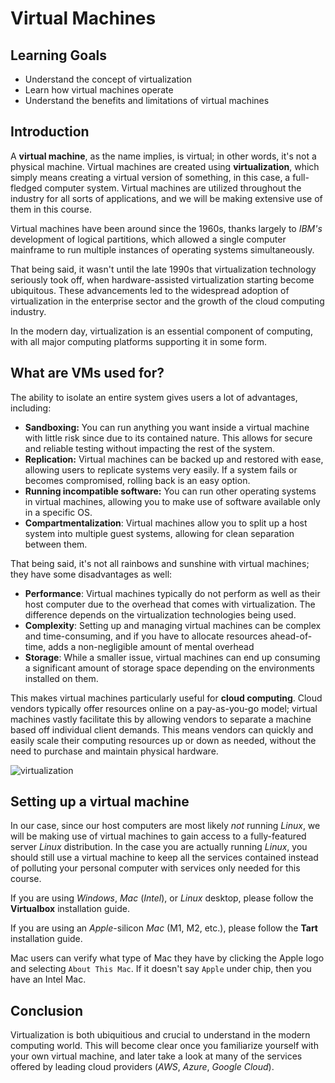 # Virtual Machines

## Learning Goals

- Understand the concept of virtualization
- Learn how virtual machines operate
- Understand the benefits and limitations of virtual machines

## Introduction

A **virtual machine**, as the name implies, is virtual; in other words, it's not a physical machine. Virtual machines are created using **virtualization**, which simply means creating a virtual version of something, in this case, a full-fledged computer system. Virtual machines are utilized throughout the industry for all sorts of applications, and we will be making extensive use of them in this course.

Virtual machines have been around since the 1960s, thanks largely to *IBM's* development of logical partitions, which allowed a single computer mainframe to run multiple instances of operating systems simultaneously. 

That being said, it wasn't until the late 1990s that virtualization technology seriously took off, when hardware-assisted virtualization starting become ubiquitous. These advancements led to the widespread adoption of virtualization in the enterprise sector and the growth of the cloud computing industry.

In the modern day, virtualization is an essential component of computing, with all major computing platforms supporting it in some form.

## What are VMs used for?

The ability to isolate an entire system gives users a lot of advantages, including:

- **Sandboxing:** You can run anything you want inside a virtual machine with little risk since due to its contained nature. This allows for secure and reliable testing without impacting the rest of the system.
- **Replication:** Virtual machines can be backed up and restored with ease, allowing users to replicate systems very easily. If a system fails or becomes compromised, rolling back is an easy option.
- **Running incompatible software:** You can run other operating systems in virtual machines, allowing you to make use of software available only in a specific OS.
- **Compartmentalization**: Virtual machines allow you to split up a host system into multiple guest systems, allowing for clean separation between them.

That being said, it's not all rainbows and sunshine with virtual machines; they have some disadvantages as well:

- **Performance**: Virtual machines typically do not perform as well as their host computer due to the overhead that comes with virtualization. The difference depends on the virtualization technologies being used.
- **Complexity**: Setting up and managing virtual machines can be complex and time-consuming, and if you have to allocate resources ahead-of-time, adds a non-negligible amount of mental overhead
- **Storage**: While a smaller issue, virtual machines can end up consuming a significant amount of storage space depending on the environments installed on them.

This makes virtual machines particularly useful for **cloud computing**. Cloud vendors typically offer resources online on a pay-as-you-go model; virtual machines vastly facilitate this by allowing vendors to separate a machine based off individual client demands. This means vendors can quickly and easily scale their computing resources up or down as needed, without the need to purchase and maintain physical hardware.

![virtualization](https://curriculum-content.s3.amazonaws.com/6685/devops-m0-virtual-machines/virtualization.png)

## Setting up a virtual machine

In our case, since our host computers are most likely *not* running *Linux*, we will be making use of virtual machines to gain access to a fully-featured server *Linux* distribution. In the case you are actually running *Linux*, you should still use a virtual machine to keep all the services contained instead of polluting your personal computer with services only needed for this course.

If you are using *Windows*, *Mac* (*Intel*), or *Linux* desktop, please follow the **Virtualbox** installation guide.

If you are using an *Apple*-silicon *Mac* (M1, M2, etc.), please follow the **Tart** installation guide.

Mac users can verify what type of Mac they have by clicking the Apple logo and selecting `About This Mac`. If it doesn't say `Apple` under chip, then you have an Intel Mac.

## Conclusion

Virtualization is both ubiquitious and crucial to understand in the modern computing world. This will become clear once you familiarize yourself with your own virtual machine, and later take a look at many of the services offered by leading cloud providers (*AWS*, *Azure*, *Google Cloud*).
